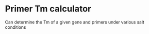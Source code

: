 # Primer Tm calculator

Can determine the Tm of a given gene and primers under various salt conditions
